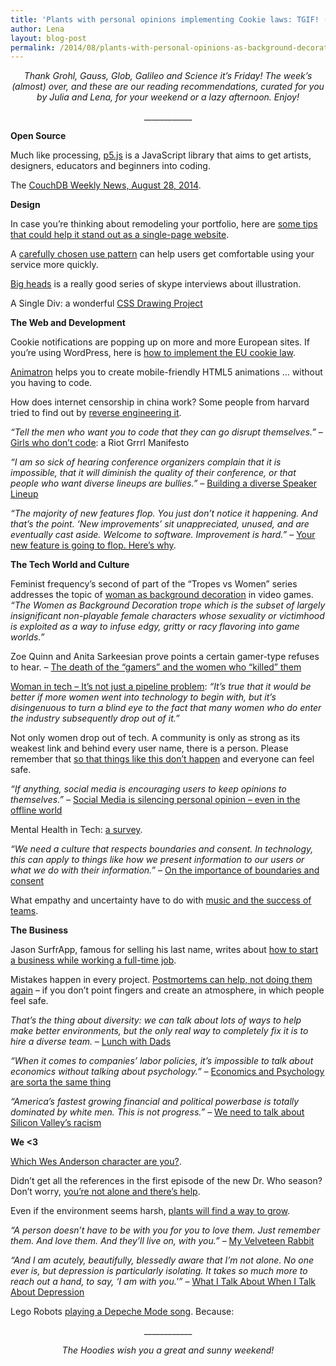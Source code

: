 ```yaml
---
title: 'Plants with personal opinions implementing Cookie laws: TGIF! (42)'
author: Lena
layout: blog-post
permalink: /2014/08/plants-with-personal-opinions-as-background-decoration-tgif-42/
---
```

<p style="text-align: center;">
  <em>Thank Grohl, Gauss, Glob, Galileo and Science it’s Friday! The week’s (almost) over, and these are our reading recommendations, curated for you by Julia and Lena, for your weekend or a lazy afternoon. Enjoy!</em>
</p>

<p style="text-align: center;">
  ____________
</p>

**Open Source**

<p>
  Much like processing, <a href="http://hello.p5js.org">p5.js</a> is a JavaScript library that aims to get artists, designers, educators and beginners into coding.
</p>

<p>
  The <a href="http://blog.couchdb.org/2014/08/28/couchdb-weekly-news-august-28-2014/">CouchDB Weekly News, August 28, 2014</a>.
</p>

**Design**

<p>
  In case you&#8217;re thinking about remodeling your portfolio, here are <a href="http://designm.ag/freelance/design-a-beautiful-single-page-portfolio/">some tips that could help it stand out as a single-page website</a>.
</p>

<p>
  A <a href="http://www.webdesignerdepot.com/2014/08/how-to-recycle-design-patterns-for-ux-success/">carefully chosen use pattern</a> can help users get comfortable using your service more quickly.
</p>

<p>
  <a href="https://www.youtube.com/channel/UCL78i5MZE_znWHz1IzPqdFQ">Big heads</a> is a really good series of skype interviews about illustration. <!--more-->
</p>

<p>
  A Single Div: a wonderful <a href="http://a.singlediv.com/">CSS Drawing Project</a>
</p>

**The Web and Development**

<p>
  Cookie notifications are popping up on more and more European sites. If you&#8217;re using WordPress, here is <a href="http://code.tutsplus.com/tutorials/implementing-the-eu-cookie-law-into-your-wordpress-site--cms-21750">how to implement the EU cookie law</a>.
</p>

<p>
  <a href="http://animatron.com/">Animatron</a> helps you to create mobile-friendly HTML5 animations … without you having to code.
</p>

<p>
  How does internet censorship in china work? Some people from harvard tried to find out by <a href="http://gking.harvard.edu/files/gking/files/experiment_0.pdf">reverse engineering it</a>.
</p>

<p>
  <em>&#8220;Tell the men who want you to code that they can go disrupt themselves.”</em> – <a href="http://the-toast.net/2014/08/21/girls-dont-code/">Girls who don’t code</a>: a Riot Grrrl Manifesto
</p>

<p>
  <em>&#8220;I am <em>so sick of</em> hearing conference organizers complain that it is impossible, that it will diminish the quality of their conference, or that people who want diverse lineups are bullies.&#8221; </em>– <a href="http://juliepagano.com/blog/2014/08/26/building-a-diverse-speaker-lineup/">Building a diverse Speaker Lineup</a>
</p>

<p>
  <em>&#8220;The majority of new features flop. You just don’t notice it happening. And that’s the point. ‘New improvements’ sit unappreciated, unused, and are eventually cast aside. Welcome to software. Improvement is hard.&#8221; – </em><a href="https://medium.com/@intercom/your-new-feature-is-going-to-flop-heres-why-3139bca143a9">Your new feature is going to flop. Here&#8217;s why</a>.
</p>

**The Tech World and Culture**

<p>
  Feminist frequency&#8217;s second of part of the &#8220;Tropes vs Women&#8221; series addresses the topic of <a href="http://youtu.be/5i_RPr9DwMA">woman as background decoration</a> in video games. <em>&#8220;The Women as Background Decoration trope which is the subset of largely insignificant non-playable female characters whose sexuality or victimhood is exploited as a way to infuse edgy, gritty or racy flavoring into game worlds.&#8221;</em>
</p>

<p id="archive-head" class="subheading thick-divide-bottom">
  Zoe Quinn and Anita Sarkeesian prove points a certain gamer-type refuses to hear. – <a href="http://arstechnica.com/gaming/2014/08/the-death-of-the-gamers-and-the-women-who-killed-them/">The death of the “gamers” and the women who “killed” them</a>
</p>

<p>
  <a href="http://techcrunch.com/2014/08/23/just-another-white-dude-writing-about-diversity">Woman in tech &#8211; It&#8217;s not just a pipeline problem</a>: <em>&#8220;It’s true that it would be better if more women went into technology to begin with, but it’s disingenuous to turn a blind eye to the fact that many women who do enter the industry subsequently drop out of it.&#8221;</em>
</p>

<p>
  Not only women drop out of tech. A community is only as strong as its weakest link and behind every user name, there is a person. Please remember that <a href="https://sethvargo.com/leaving-chef/"> so that things like this don&#8217;t happen</a> and everyone can feel safe.
</p>

<p>
  <em>&#8220;If anything, social media is encouraging users to keep opinions to themselves.&#8221; – </em><a href="http://techcrunch.com/2014/08/26/social-media-is-silencing-personal-opinion-even-in-the-offline-world/">Social Media is silencing personal opinion – even in the offline world</a>
</p>

<p>
  Mental Health in Tech: <a href="https://docs.google.com/forms/d/1FqpxZXORRNDQ4niSeqLx0Qy2VfUod_qlAvpnOyTEB9k/viewform">a survey</a>.
</p>

<p>
  <em>&#8220;We need a culture that respects boundaries and consent. In technology, this can apply to things like how we present information to our users or what we do with their information.&#8221; – </em><a href="http://juliepagano.com/blog/2014/08/24/a-brief-reminder-on-the-importance-of-boundaries-and-consent/">On the importance of boundaries and consent</a>
</p>

<p>
  What empathy and uncertainty have to do with <a href="https://the-pastry-box-project.net/jeff-gothelf/2014-august-28">music and the success of teams</a>.
</p>

**The Business**

<p>
  Jason SurfrApp, famous for selling his last name, writes about <a href="https://medium.com/finding-my-way/how-to-start-your-next-business-while-working-a-full-time-job-8c84af0e3a07">how to start a business while working a full-time job</a>.
</p>

<p>
  Mistakes happen in every project. <a href="http://radar.oreilly.com/2014/08/postmortems-sans-finger-pointing-the-oreilly-radar-podcast.html">Postmortems can help, not doing them again</a> &#8211; if you don&#8217;t point fingers and create an atmosphere, in which people feel safe.
</p>

<p>
  <em>That’s the thing about diversity: we can talk about lots of ways to help make better environments, but the only real way to completely fix it is to hire a diverse team. – </em><a href="http://blog.ellenchisa.com/2014/08/23/lunch-dads/">Lunch with Dads</a>
</p>

<p>
  <em>&#8220;When it comes to companies&#8217; labor policies, it’s impossible to talk about economics without talking about psychology.&#8221; – </em><a href="http://nymag.com/scienceofus/2014/08/starbucks-economics-and-psychology.html?mid=twitter_nymag">Economics and Psychology are sorta the same thing</a>
</p>

<p>
  <em>&#8220;America’s fastest growing financial and political powerbase is totally dominated by white men. This is not progress.&#8221; – </em><a href="http://www.thedailybeast.com/articles/2014/08/22/we-need-to-talk-about-silicon-valley-s-racism.html">We need to talk about Silicon Valley&#8217;s racism</a>
</p>

**We <3**

<p>
  <a href="http://flavorwire.com/353629/exclusive-infographic-which-wes-anderson-character-are-you">Which Wes Anderson character are you?</a>.
</p>

<p>
  Didn&#8217;t get all the references in the first episode of the new Dr. Who season? Don&#8217;t worry, <a href="http://www.cnet.com/news/that-doctor-who-continuity-reference-explained-who-are-the-clockwork-robots/">you&#8217;re not alone and there&#8217;s help</a>.
</p>

<p>
  Even if the environment seems harsh, <a href="http://www.boredpanda.com/plants-flowers-versus-concrete-asphalt-pavement/">plants will find a way to grow</a>.
</p>

<p>
  <em>&#8220;A person doesn’t have to be with you for you to love them. Just remember them. And love them. And they’ll live on, with you.&#8221; – </em><a href="https://the-pastry-box-project.net/remy-sharp/2014-august-26">My Velveteen Rabbit</a>
</p>

<p class="graf--h3 graf--first">
  <em>&#8220;And I am acutely, beautifully, blessedly aware that I’m not alone. No one ever is, but depression is particularly isolating. It takes so much more to reach out a hand, to say, &#8216;I am with you.'&#8221; – </em><a href="https://medium.com/@ohkayewhatever/what-i-talk-about-when-i-talk-about-depression-d03c09394bf3">What I Talk About When I Talk About Depression</a>
</p>

<p>
  Lego Robots <a href="https://www.youtube.com/watch?v=I6Vnwi6oQYg">playing a Depeche Mode song</a>. Because:
</p>



<p style="text-align: center;">
  ____________
</p>

<p style="text-align: center;">
  <em>The Hoodies wish you a great and sunny weekend!</em>
</p>